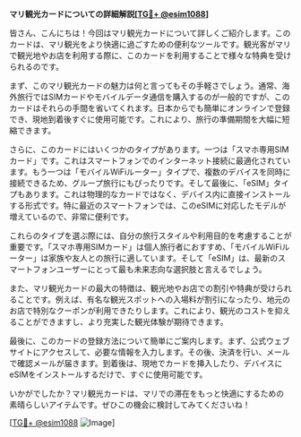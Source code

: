 **マリ観光カードについての詳細解説[[TG💪+ @esim1088](https://t.me/s/esim1088)]**

皆さん、こんにちは！今回はマリ観光カードについて詳しくご紹介します。このカードは、マリ観光をより快適に過ごすための便利なツールです。観光客がマリで観光地やお店を利用する際に、このカードを利用することで様々な特典を受けられるのです。

まず、このマリ観光カードの魅力は何と言ってもその手軽さでしょう。通常、海外旅行ではSIMカードやモバイルデータ通信を購入するのが一般的ですが、このカードはそれらの手間を省いてくれます。日本からでも簡単にオンラインで登録でき、現地到着後すぐに使用可能です。これにより、旅行の準備期間を大幅に短縮できます。

さらに、このカードにはいくつかのタイプがあります。一つは「スマホ専用SIMカード」です。これはスマートフォンでのインターネット接続に最適化されています。もう一つは「モバイルWiFiルーター」タイプで、複数のデバイスを同時に接続できるため、グループ旅行にもぴったりです。そして最後に、「eSIM」タイプもあります。これは物理的なカードではなく、デバイス内に直接インストールする形式です。特に最近のスマートフォンでは、このeSIMに対応したモデルが増えているので、非常に便利です。

これらのタイプを選ぶ際には、自分の旅行スタイルや利用目的を考慮することが重要です。「スマホ専用SIMカード」は個人旅行者におすすめ、「モバイルWiFiルーター」は家族や友人との旅行に適しています。そして「eSIM」は、最新のスマートフォンユーザーにとって最も未来志向な選択肢と言えるでしょう。

また、マリ観光カードの最大の特徴は、観光地やお店での割引や特典が受けられることです。例えば、有名な観光スポットへの入場料が割引になったり、地元のお店で特別なクーポンが利用できたりします。これにより、観光のコストを抑えることができますし、より充実した観光体験が期待できます。

最後に、このカードの登録方法について簡単にご案内します。まず、公式ウェブサイトにアクセスして、必要な情報を入力します。その後、決済を行い、メールで確認メールが届きます。到着後は、現地でカードを挿入したり、デバイスにeSIMをインストールするだけで、すぐに使用可能です。

いかがでしたか？マリ観光カードは、マリでの滞在をもっと快適にするための素晴らしいアイテムです。ぜひこの機会に検討してみてくださいね！

[[TG💪+ @esim1088](https://t.me/s/esim1088) ![Image](https://i.postimg.cc/Y0z9fWf4/image.png)]